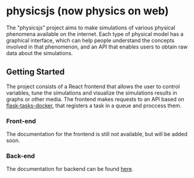 # physicsjs (now **physics on web**)

The "physicsjs" project aims to make simulations of various physical phenomena available on the internet. Each type of physical model has a graphical interface, which can help people understand the concepts involved in that phenomenon, and an API that enables users to obtain raw data about the simulations.

## Getting Started

The project consists of a React frontend that allows the user to control variables, tune the simulations and visualize the simulations results in graphs or other media. The frontend makes requests to an API based on [flask-tasks-docker](https://github.com/brenopelegrin/flask-tasks-docker), that registers a task in a queue and proccess them.

### Front-end
The documentation for the frontend is still not available, but will be added soon.

### Back-end
The documentation for backend can be found [here](https://github.com/brenopelegrin/physicsjs/blob/master/backend/README.md).
